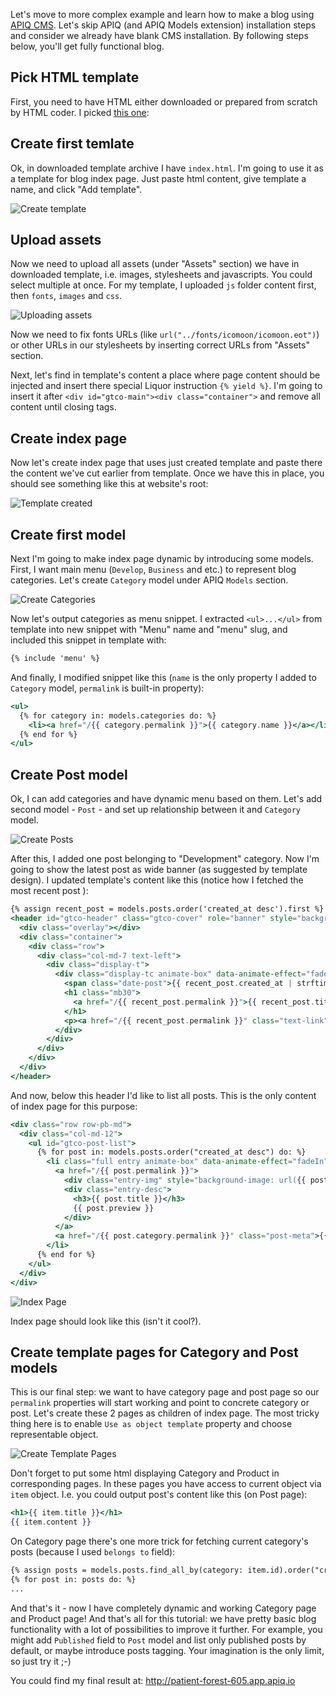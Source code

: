 Let's move to more complex example and learn how to make a blog using [APIQ CMS](https://www.apiq.io). Let's skip APIQ (and APIQ Models extension) installation steps and consider we already have blank CMS installation. By following steps below, you'll get fully functional blog.

## Pick HTML template

First, you need to have HTML either downloaded or prepared from scratch by HTML coder. I picked [this one](https://freehtml5.co/verb-free-html5-bootstrap-template-for-blog-websites/):

## Create first temlate

Ok, in downloaded template archive I have `index.html`. I'm going to use it as a template for blog index page.
Just paste html content, give template a name, and click "Add template".

![Create template](https://www.apiq.io/assets/apiq_blog_create_template.jpg)

## Upload assets

Now we need to upload all assets (under "Assets" section) we have in downloaded template, i.e. images, stylesheets and javascripts.
You could select multiple at once. For my template, I uploaded `js` folder content first, then `fonts`, `images` and `css`.

![Uploading assets](https://www.apiq.io/assets/apiq_blog_uploading_assets.jpg)

Now we need to fix fonts URLs (like `url("../fonts/icomoon/icomoon.eot")`) or other URLs in our stylesheets by inserting correct URLs from "Assets" section.

Next, let's find in template's content a place where page content should be injected and insert there special Liquor instruction `{% yield %}`. I'm going to insert it after `<div id="gtco-main"><div class="container">` and remove all content until closing tags.

## Create index page

Now let's create index page that uses just created template and paste there the content we've cut earlier from template. Once we have this in place, you should see something like this at website's root:

![Template created](https://www.apiq.io/assets/apiq_blog_template_created.jpg)

## Create first model

Next I'm going to make index page dynamic by introducing some models. First, I want main menu (`Develop`, `Business` and etc.) to represent blog categories. Let's create `Category` model under APIQ `Models` section.

![Create Categories](https://www.apiq.io/assets/apiq_blog_create_categories.jpg)

Now let's output categories as menu snippet. I extracted `<ul>...</ul>` from template into new snippet with "Menu" name and "menu" slug, and included this snippet in template with:

```handlebars
{% include 'menu' %}
```

And finally, I modified snippet like this (`name` is the only property I added to `Category` model, `permalink` is built-in property):
```handlebars
<ul>
  {% for category in: models.categories do: %}
    <li><a href="/{{ category.permalink }}">{{ category.name }}</a></li>
  {% end for %}
</ul>
```

## Create Post model

Ok, I can add categories and have dynamic menu based on them. Let's add second model - `Post` - and set up relationship between it and `Category` model.

![Create Posts](https://www.apiq.io/assets/apiq_blog_create_posts.jpg)

After this, I added one post belonging to "Development" category. Now I'm going to show the latest post as wide banner (as suggested by template design). I updated template's content like this (notice how I fetched the most recent post ):

```handlebars
{% assign recent_post = models.posts.order('created_at desc').first %}
<header id="gtco-header" class="gtco-cover" role="banner" style="background-image:url({{ recent_post.image }});" data-stellar-background-ratio="0.5">
  <div class="overlay"></div>
  <div class="container">
    <div class="row">
      <div class="col-md-7 text-left">
        <div class="display-t">
          <div class="display-tc animate-box" data-animate-effect="fadeInUp">
            <span class="date-post">{{ recent_post.created_at | strftime format: '%d %B %Y' }}</span>
            <h1 class="mb30">
              <a href="/{{ recent_post.permalink }}">{{ recent_post.title }}</a>
            </h1>
            <p><a href="/{{ recent_post.permalink }}" class="text-link">Read More</a></p>
          </div>
        </div>
      </div>
    </div>
  </div>
</header>
```

And now, below this header I'd like to list all posts. This is the only content of index page for this purpose:
```handlebars
<div class="row row-pb-md">
  <div class="col-md-12">
    <ul id="gtco-post-list">
      {% for post in: models.posts.order("created_at desc") do: %}
        <li class="full entry animate-box" data-animate-effect="fadeIn">
          <a href="/{{ post.permalink }}">
            <div class="entry-img" style="background-image: url({{ post.image }})"></div>
            <div class="entry-desc">
              <h3>{{ post.title }}</h3>
              {{ post.preview }}
            </div>
          </a>
          <a href="/{{ post.category.permalink }}" class="post-meta">{{ post.category.name }}  <span class="date-posted">{{ post.created_at | strftime format: '%d %B %Y' }}</span></a>
        </li>
      {% end for %}
    </ul>
  </div>
</div>
```

![Index Page](https://www.apiq.io/assets/apiq_blog_index_page.jpg)

Index page should look like this (isn't it cool?).

## Create template pages for Category and Post models

This is our final step: we want to have category page and post page so our `permalink` properties will start working and point to concrete category or post. Let's create these 2 pages as children of index page. The most tricky thing here is to enable `Use as object template` property and choose representable object.

![Create Template Pages](https://www.apiq.io/assets/apiq_blog_create_template_pages.jpg)

Don't forget to put some html displaying Category and Product in corresponding pages. In these pages you have access to current object via `item` object. I.e. you could output post's content like this (on Post page):

```handlebars
<h1>{{ item.title }}</h1>
{{ item.content }}
```

On Category page there's one more trick for fetching current category's posts (because I used `belongs to` field):

```handlebars
{% assign posts = models.posts.find_all_by(category: item.id).order("created_at desc") %}
{% for post in: posts do: %}
...
```

And that's it - now I have completely dynamic and working Category page and Product page! And that's all for this tutorial: we have pretty basic blog functionality with a lot of possibilities to improve it further. For example, you might add `Published` field to `Post` model and list only published posts by default, or maybe introduce posts tagging. Your imagination is the only limit, so just try it ;-)

You could find my final result at: <a target="_blank" rel="nofollow" href="http://patient-forest-605.app.apiq.io">http://patient-forest-605.app.apiq.io</a>
